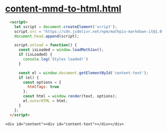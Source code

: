 # [content-mmd-to-html.html](https://github.com/Mathpix/mathpix-markdown-it/tree/master/examples/html/content-mmd-to-html.html)


``` html
  <script>
    let script = document.createElement('script');
    script.src = "https://cdn.jsdelivr.net/npm/mathpix-markdown-it@1.0.40/es5/bundle.js";
    document.head.append(script);

    script.onload = function() {
      const isLoaded = window.loadMathJax();
      if (isLoaded) {
        console.log('Styles loaded!')
      }

      const el = window.document.getElementById('content-text');
      if (el) {
        const options = {
          htmlTags: true
        };
        const html = window.render(text, options);
        el.outerHTML = html;
      }
    };
  </script>
```


```
<div id="content"><div id="content-text"></div></div>
```
